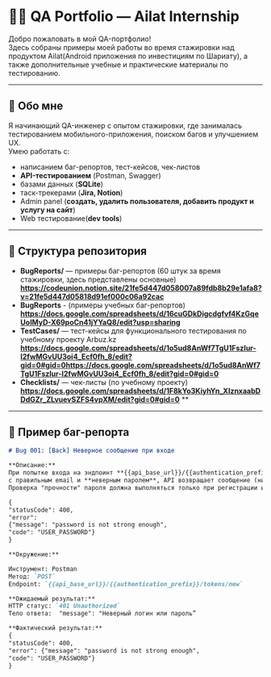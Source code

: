 # 🧑‍💻 QA Portfolio — Ailat Internship

Добро пожаловать в мой QA-портфолио!  
Здесь собраны примеры моей работы во время стажировки над продуктом Ailat(Android приложения по инвестициям по Шариату), а также дополнительные учебные и практические материалы по тестированию.  

---

## 📌 Обо мне
Я начинающий QA-инженер с опытом стажировки, где занималась тестированием мобильного-приложения, поиском багов и улучшением UX.  
Умею работать с:
- написанием баг-репортов, тест-кейсов, чек-листов
- **API-тестированием** (Postman, Swagger)  
- базами данных (**SQLite**)  
- таск-трекерами (**Jira, Notion**)
- Admin panel (**создать, удалить пользователя, добавить продукт и услугу на сайт**)
- Web тестирование(**dev tools**)

---

## 📂 Структура репозитория
- **BugReports/** — примеры баг-репортов (60 штук за время стажировки, здесь представлены основные) **https://codeunion.notion.site/21fe5d447d058007a89fdb8b29e1afa8?v=21fe5d447d05818d91ef000c06a92cac**
- **BugReports** - (примеры учебных баг-репортов) **https://docs.google.com/spreadsheets/d/16cuGDkDigcdgfvf4KzGqeUoIMyD-X69poCn41jYYaQ8/edit?usp=sharing**
- **TestCases/** — тест-кейсы для функционального тестирования по учебному проекту Arbuz.kz **https://docs.google.com/spreadsheets/d/1o5ud8AnWf7TgU1Fszlur-I2fwMGvUU3oi4_Ecf0fh_8/edit?gid=0#gid=0https://docs.google.com/spreadsheets/d/1o5ud8AnWf7TgU1Fszlur-I2fwMGvUU3oi4_Ecf0fh_8/edit?gid=0#gid=0**  
- **Checklists/** — чек-листы (по учебному проекту)  **https://docs.google.com/spreadsheets/d/1F8kYo3KiyhYn_XIznxaabDDdGZr_ZLvuevSZFS4vpXM/edit?gid=0#gid=0**
**  
---

## 🐞 Пример баг-репорта
```markdown
# Bug 001: [Back] Неверное сообщение при входе

**Описание:**
При попытке входа на эндпоинт **{{api_base_url}}/{{authentication_prefix}}/tokens/new**
с правильным email и **неверным паролем**, API возвращает сообщение (ниже), что не соответствует контексту действия.
Проверка "прочности" пароля должна выполняться только при регистрации или смене пароля, но не при логине.

{
"statusCode": 400,
"error":
{"message": "password is not strong enough",
"code": "USER_PASSWORD"}
}

**Окружение:**

Инструмент: Postman
Метод: `POST`
Endpoint: `{{api_base_url}}/{{authentication_prefix}}/tokens/new`

**Ожидаемый результат:**
HTTP статус: `401 Unauthorized`
Тело ответа:  "message": "Неверный логин или пароль”

**Фактический результат:**
{
"statusCode": 400,
"error": {"message": "password is not strong enough",
"code": "USER_PASSWORD"}
}




